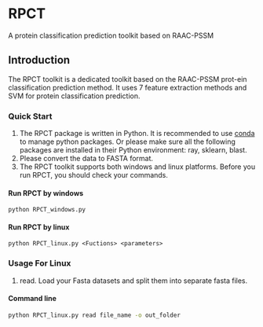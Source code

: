 # RPCT
A protein classification prediction toolkit based on RAAC-PSSM
## Introduction
The RPCT toolkit is a dedicated toolkit based on the RAAC-PSSM prot-ein classification prediction method. It uses 7 feature extraction methods and SVM for protein classification prediction.
### Quick Start
1. The RPCT package is written in Python. It is recommended to use [conda](https://www.anaconda.com/download/) to manage python packages. Or please make sure all the following packages are installed in their Python environment: ray, sklearn, blast.
2. Please convert the data to FASTA format.
3. The RPCT toolkit supports both windows and linux platforms. Before you run RPCT, you should check your commands.
#### Run RPCT by windows
```
python RPCT_windows.py
```
#### Run RPCT by linux
```
python RPCT_linux.py <Fuctions> <parameters>
```
### Usage For Linux
1. read. Load your Fasta datasets and split them into separate fasta files.
#### Command line
```bash
python RPCT_linux.py read file_name -o out_folder
```
